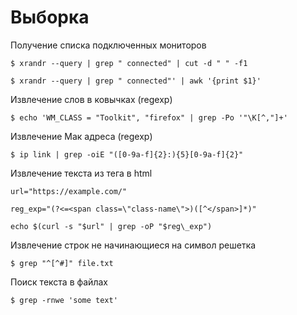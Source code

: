 # Выборка


Получение списка подключенных мониторов
~~~~
$ xrandr --query | grep " connected" | cut -d " " -f1
~~~~

~~~~
$ xrandr --query | grep " connected"' | awk '{print $1}'
~~~~

Извлечение слов в ковычках  (regexp)
~~~~
$ echo 'WM_CLASS = "Toolkit", "firefox" | grep -Po '"\K[^,"]+'
~~~~

Извлечение Мак адреса (regexp)
~~~~
$ ip link | grep -oiE "([0-9a-f]{2}:){5}[0-9a-f]{2}"
~~~~

Извлечение текста из тега в  html
~~~~
url="https://example.com/"

reg_exp="(?<=<span class=\"class-name\">)([^</span>]*)"

echo $(curl -s "$url" | grep -oP "$reg\_exp")
~~~~

Извлечение строк не начинающиеся на символ решетка
~~~~
$ grep "^[^#]" file.txt
~~~~

Поиск текста в файлах
~~~~
$ grep -rnwe 'some text'
~~~~